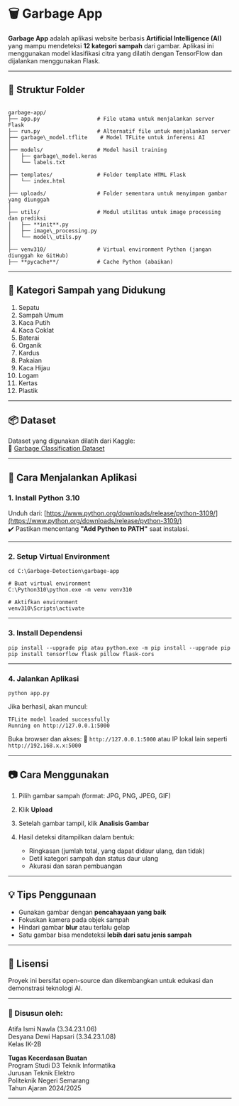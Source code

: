 # 🗑️ Garbage App

**Garbage App** adalah aplikasi website berbasis **Artificial Intelligence (AI)** yang mampu mendeteksi **12 kategori sampah** dari gambar. Aplikasi ini menggunakan model klasifikasi citra yang dilatih dengan TensorFlow dan dijalankan menggunakan Flask.

---

## 📁 Struktur Folder

```

garbage-app/
├── app.py                  # File utama untuk menjalankan server Flask
├── run.py                  # Alternatif file untuk menjalankan server
├── garbage\_model.tflite    # Model TFLite untuk inferensi AI
│
├── models/                 # Model hasil training
│   ├── garbage\_model.keras
│   └── labels.txt
│
├── templates/              # Folder template HTML Flask
│   └── index.html
│
├── uploads/                # Folder sementara untuk menyimpan gambar yang diunggah
│
├── utils/                  # Modul utilitas untuk image processing dan prediksi
│   ├── **init**.py
│   ├── image\_processing.py
│   └── model\_utils.py
│
├── venv310/                # Virtual environment Python (jangan diunggah ke GitHub)
├── **pycache**/            # Cache Python (abaikan)

````

---

## 🧠 Kategori Sampah yang Didukung
1. Sepatu  
2. Sampah Umum  
3. Kaca Putih  
4. Kaca Coklat  
5. Baterai  
6. Organik  
7. Kardus  
8. Pakaian  
9. Kaca Hijau  
10. Logam  
11. Kertas  
12. Plastik

---

## 📦 Dataset
Dataset yang digunakan dilatih dari Kaggle:  
🔗 [Garbage Classification Dataset](https://www.kaggle.com/datasets/mostafaabla/garbage-classification/data)

---

## 🚀 Cara Menjalankan Aplikasi

### 1. Install Python 3.10
Unduh dari: [https://www.python.org/downloads/release/python-3109/](https://www.python.org/downloads/release/python-3109/)  
✔️ Pastikan mencentang **"Add Python to PATH"** saat instalasi.

---

### 2. Setup Virtual Environment
```
cd C:\Garbage-Detection\garbage-app

# Buat virtual environment
C:\Python310\python.exe -m venv venv310

# Aktifkan environment
venv310\Scripts\activate
````

---

### 3. Install Dependensi

```
pip install --upgrade pip atau python.exe -m pip install --upgrade pip
pip install tensorflow flask pillow flask-cors
```

---

### 4. Jalankan Aplikasi

```
python app.py
```

Jika berhasil, akan muncul:

```
TFLite model loaded successfully
Running on http://127.0.0.1:5000
```

Buka browser dan akses:
🔗 `http://127.0.0.1:5000` atau IP lokal lain seperti `http://192.168.x.x:5000`

---

## 📷 Cara Menggunakan

1. Pilih gambar sampah (format: JPG, PNG, JPEG, GIF)
2. Klik **Upload**
3. Setelah gambar tampil, klik **Analisis Gambar**
4. Hasil deteksi ditampilkan dalam bentuk:

   * Ringkasan (jumlah total, yang dapat didaur ulang, dan tidak)
   * Detil kategori sampah dan status daur ulang
   * Akurasi dan saran pembuangan

---

## 💡 Tips Penggunaan

* Gunakan gambar dengan **pencahayaan yang baik**
* Fokuskan kamera pada objek sampah
* Hindari gambar **blur** atau terlalu gelap
* Satu gambar bisa mendeteksi **lebih dari satu jenis sampah**

---

## 📝 Lisensi

Proyek ini bersifat open-source dan dikembangkan untuk edukasi dan demonstrasi teknologi AI.

---

### 👤 Disusun oleh:
Atifa Ismi Nawla (3.34.23.1.06)  
Desyana Dewi Hapsari (3.34.23.1.08)  
Kelas IK-2B

**Tugas Kecerdasan Buatan**  
Program Studi D3 Teknik Informatika  
Jurusan Teknik Elektro  
Politeknik Negeri Semarang  
Tahun Ajaran 2024/2025

---
